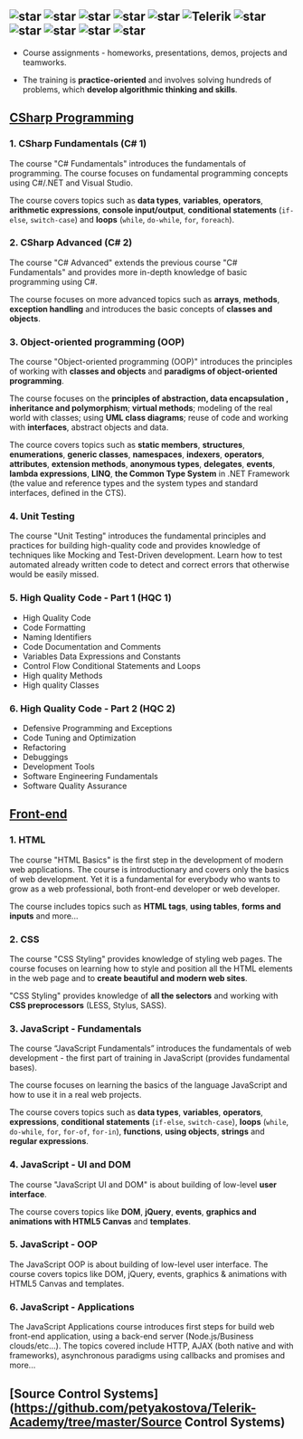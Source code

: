 ## ![star](https://github.com/petyakostova/Telerik-Academy/blob/master/images/star23.jpg)  ![star](https://github.com/petyakostova/Telerik-Academy/blob/master/images/star23.jpg)  ![star](https://github.com/petyakostova/Telerik-Academy/blob/master/images/star23.jpg)  ![star](https://github.com/petyakostova/Telerik-Academy/blob/master/images/star23.jpg)  ![star](https://github.com/petyakostova/Telerik-Academy/blob/master/images/star23.jpg)   ![Telerik](https://github.com/petyakostova/Telerik-Academy/blob/master/images/telerik-academy-logo.jpg)   ![star](https://github.com/petyakostova/Telerik-Academy/blob/master/images/star23.jpg)  ![star](https://github.com/petyakostova/Telerik-Academy/blob/master/images/star23.jpg)  ![star](https://github.com/petyakostova/Telerik-Academy/blob/master/images/star23.jpg)  ![star](https://github.com/petyakostova/Telerik-Academy/blob/master/images/star23.jpg)  ![star](https://github.com/petyakostova/Telerik-Academy/blob/master/images/star23.jpg)

* Course assignments - homeworks, presentations, demos, projects and teamworks.

* The training is **practice-oriented** and involves solving hundreds of problems, 
which **develop algorithmic thinking and skills**.

## [CSharp Programming](https://github.com/petyakostova/Telerik-Academy/tree/master/C%23)

### 1. CSharp Fundamentals (C# 1)
The course "C# Fundamentals" introduces the fundamentals of programming. The course focuses on fundamental programming concepts using C#/.NET and Visual Studio. 

The course covers topics such as **data types**, **variables**, **operators**, **arithmetic expressions**, **console input/output**, **conditional statements** (`if-else`, `switch-case`) and **loops** (`while`, `do-while`, `for`, `foreach`). 

### 2. CSharp Advanced (C# 2)
The course "C# Advanced" extends the previous course "C# Fundamentals" and provides more in-depth knowledge of basic programming using C#. 

The course focuses on more advanced topics such as **arrays**, **methods**, **exception handling** and introduces the basic concepts of **classes and objects**.

### 3. Object-oriented programming (OOP)
The course "Object-oriented programming (OOP)" introduces the principles of working with **classes and objects** and **paradigms of object-oriented programming**.
 
The course focuses on the **principles of abstraction, data encapsulation , inheritance and polymorphism**; **virtual methods**; modeling of the real world with classes; using **UML class diagrams**; reuse of code and working with **interfaces**, abstract objects and data. 

The cource covers topics such as **static members**, **structures**, **enumerations**, **generic classes**, **namespaces**, **indexers**, **operators**, **attributes**, **extension methods**, **anonymous types**, **delegates**, **events**, **lambda expressions**, **LINQ**, **the Common Type System** in .NET Framework (the value and reference types and the system types and standard interfaces, defined in the CTS).

### 4. Unit Testing
The course "Unit Testing" introduces the fundamental principles and practices for building high-quality code and provides knowledge of techniques like Mocking and Test-Driven development. Learn how to test automated already written code to detect and correct errors that otherwise would be easily missed.

### 5. High Quality Code  - Part 1 (HQC 1)
* High Quality Code
* Code Formatting
* Naming Identifiers
* Code Documentation and Comments
* Variables Data Expressions and Constants
* Control Flow Conditional Statements and Loops
* High quality Methods
* High quality Classes

### 6. High Quality Code  - Part 2 (HQC 2)
* Defensive Programming and Exceptions
* Code Tuning and Optimization
* Refactoring
* Debuggings
* Development Tools
* Software Engineering Fundamentals
* Software Quality Assurance

## [Front-end](https://github.com/petyakostova/Telerik-Academy/tree/master/Front-end)
### 1. HTML
The course "HTML Basics" is the first step in the development of modern web applications. The course is introductionary and covers only the basics of web development. Yet it is a fundamental for everybody who wants to grow as a web professional, both front-end developer or web developer. 

The course includes topics such as **HTML tags**, **using tables**, **forms and inputs** and more...

### 2. CSS
The course "CSS Styling" provides knowledge of styling web pages. 
The course focuses on learning how to style and position all the HTML elements in the web page and to **create beautiful and modern web sites**. 

"CSS Styling" provides knowledge of **all the selectors** and working with **CSS preprocessors** (LESS, Stylus, SASS).

### 3. JavaScript - Fundamentals
The course “JavaScript Fundamentals” introduces the fundamentals of web development - the first part of training in JavaScript (provides fundamental bases). 

The course focuses on learning the basics of the language JavaScript and how to use it in a real web projects. 

The course covers topics such as **data types**, **variables**, **operators**, **expressions**, **conditional statements** (`if-else`, `switch-case`), **loops** (`while`, `do-while`, `for`, `for-of`, `for-in`), **functions**, **using objects**, **strings** and **regular expressions**.

### 4. JavaScript - UI and DOM
The course "JavaScript UI and DOM" is about building of low-level **user interface**. 

The course covers topics like **DOM**, **jQuery**, **events**, **graphics and animations with HTML5 Canvas** and **templates**.

### 5. JavaScript - OOP
The JavaScript OOP is about building of low-level user interface. The course covers topics like DOM, jQuery, events, graphics & animations with HTML5 Canvas and templates.

### 6. JavaScript - Applications
The JavaScript Applications course introduces first steps for build web front-end application, using a back-end server (Node.js/Business clouds/etc...). The topics covered include HTTP, AJAX (both native and with frameworks), asynchronous paradigms using callbacks and promises and more...

## [Source Control Systems](https://github.com/petyakostova/Telerik-Academy/tree/master/Source Control Systems)